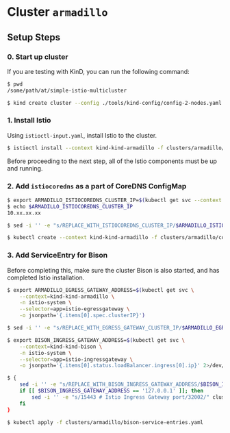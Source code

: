 # Cluster `armadillo`

## Setup Steps

### 0. Start up cluster

If you are testing with KinD, you can run the following command:

```bash
$ pwd
/some/path/at/simple-istio-multicluster

$ kind create cluster --config ./tools/kind-config/config-2-nodes.yaml --name kind-armadillo
```

### 1. Install Istio

Using `istioctl-input.yaml`, install Istio to the cluster.

```bash
$ istioctl install --context kind-kind-armadillo -f clusters/armadillo/istioctl-input.yaml
```

Before proceeding to the next step, all of the Istio components must be up and running.

### 2. Add `istiocoredns` as a part of CoreDNS ConfigMap

```bash
$ export ARMADILLO_ISTIOCOREDNS_CLUSTER_IP=$(kubectl get svc --context kind-kind-armadillo -n istio-system istiocoredns -o jsonpath={.spec.clusterIP})
$ echo $ARMADILLO_ISTIOCOREDNS_CLUSTER_IP
10.xx.xx.xx

$ sed -i '' -e "s/REPLACE_WITH_ISTIOCOREDNS_CLUSTER_IP/$ARMADILLO_ISTIOCOREDNS_CLUSTER_IP/" clusters/armadillo/coredns-configmap.yaml

$ kubectl create --context kind-kind-armadillo -f clusters/armadillo/coredns-configmap.yaml
```

### 3. Add ServiceEntry for Bison

Before completing this, make sure the cluster Bison is also started, and has completed Istio installation.

```bash
$ export ARMADILLO_EGRESS_GATEWAY_ADDRESS=$(kubectl get svc \
    --context=kind-kind-armadillo \
    -n istio-system \
    --selector=app=istio-egressgateway \
    -o jsonpath='{.items[0].spec.clusterIP}')

$ sed -i '' -e "s/REPLACE_WITH_EGRESS_GATEWAY_CLUSTER_IP/$ARMADILLO_EGRESS_GATEWAY_ADDRESS/" clusters/armadillo/bison-service-entries.yaml

$ export BISON_INGRESS_GATEWAY_ADDRESS=$(kubectl get svc \
    --context=kind-kind-bison \
    -n istio-system \
    --selector=app=istio-ingressgateway \
    -o jsonpath='{.items[0].status.loadBalancer.ingress[0].ip}' 2>/dev/null || echo '127.0.0.1')

$ {
    sed -i '' -e "s/REPLACE_WITH_BISON_INGRESS_GATEWAY_ADDRESS/$BISON_INGRESS_GATEWAY_ADDRESS/" clusters/armadillo/bison-service-entries.yaml
    if [[ $BISON_INGRESS_GATEWAY_ADDRESS == '127.0.0.1' ]]; then
        sed -i '' -e "s/15443 # Istio Ingress Gateway port/32002/" clusters/armadillo/bison-service-entries.yaml
    fi
}

$ kubectl apply -f clusters/armadillo/bison-service-entries.yaml
```
